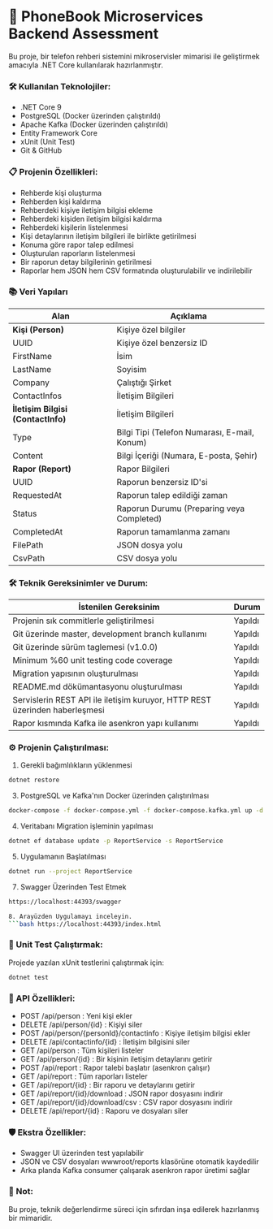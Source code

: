 ﻿# 📖 PhoneBook Microservices Backend Assessment

Bu proje, bir telefon rehberi sistemini mikroservisler mimarisi ile geliştirmek amacıyla .NET Core kullanılarak hazırlanmıştır.


### 🛠 Kullanılan Teknolojiler:

- .NET Core 9
- PostgreSQL (Docker üzerinden çalıştırıldı)
- Apache Kafka (Docker üzerinden çalıştırıldı)
- Entity Framework Core
- xUnit (Unit Test)
- Git & GitHub


### 📋 Projenin Özellikleri:

- Rehberde kişi oluşturma
- Rehberden kişi kaldırma
- Rehberdeki kişiye iletişim bilgisi ekleme
- Rehberdeki kişiden iletişim bilgisi kaldırma
- Rehberdeki kişilerin listelenmesi
- Kişi detaylarının iletişim bilgileri ile birlikte getirilmesi
- Konuma göre rapor talep edilmesi
- Oluşturulan raporların listelenmesi
- Bir raporun detay bilgilerinin getirilmesi
- Raporlar hem JSON hem CSV formatında oluşturulabilir ve indirilebilir


### 📚 Veri Yapıları

| Alan          | Açıklama                                    |
| ------------- | ------------------------------------------- |
| **Kişi (Person)**    | Kişiye özel bilgiler                        |
| UUID          | Kişiye özel benzersiz ID                    |
| FirstName     | İsim                                        |
| LastName      | Soyisim                                     |
| Company       | Çalıştığı Şirket                            |
| ContactInfos       | 	İletişim Bilgileri                            |
| **İletişim Bilgisi (ContactInfo)** | İletişim Bilgileri                        |
| Type          | Bilgi Tipi (Telefon Numarası, E-mail, Konum) |
| Content       | Bilgi İçeriği (Numara, E-posta, Şehir)       |
| **Rapor (Report)**    | Rapor Bilgileri                             |
| UUID          | Raporun benzersiz ID'si                     |
| RequestedAt   | Raporun talep edildiği zaman                |
| Status        | Raporun Durumu (Preparing veya Completed)   |
| CompletedAt   | Raporun tamamlanma zamanı                   |
| FilePath      | JSON dosya yolu                             |
| CsvPath       | CSV dosya yolu                              |



### 🛠 Teknik Gereksinimler ve Durum:

| İstenilen Gereksinim          | Durum                                    |
| ------------- | ------------------------------------------- |
|Projenin sık commitlerle geliştirilmesi |  Yapıldı
|Git üzerinde master, development branch kullanımı |  Yapıldı
|Git üzerinde sürüm taglemesi (v1.0.0) |  Yapıldı
|Minimum %60 unit testing code coverage |  Yapıldı
|Migration yapısının oluşturulması |  Yapıldı
|README.md dökümantasyonu oluşturulması |  Yapıldı
|Servislerin REST API ile iletişim kuruyor, HTTP REST üzerinden haberleşmesi |  Yapıldı
|Rapor kısmında Kafka ile asenkron yapı kullanımı |  Yapıldı


### ⚙️ Projenin Çalıştırılması:

1. Gerekli bağımlılıkların yüklenmesi
```bash
dotnet restore
```

3. PostgreSQL ve Kafka'nın Docker üzerinden çalıştırılması
```bash
docker-compose -f docker-compose.yml -f docker-compose.kafka.yml up -d
```

4. Veritabanı Migration işleminin yapılması
```bash
dotnet ef database update -p ReportService -s ReportService
```

5. Uygulamanın Başlatılması
```bash
dotnet run --project ReportService
```

7. Swagger Üzerinden Test Etmek
```bash
https://localhost:44393/swagger

8. Arayüzden Uygulamayı inceleyin.
```bash https://localhost:44393/index.html
```

### 🧪 Unit Test Çalıştırmak:

Projede yazılan xUnit testlerini çalıştırmak için:
```bash
dotnet test
```

### 🚀 API Özellikleri:

<ul>
<li>POST /api/person : Yeni kişi ekler</li>

<li>DELETE /api/person/{id} : Kişiyi siler</li>

<li>POST /api/person/{personId}/contactinfo : Kişiye iletişim bilgisi ekler</li>

<li>DELETE /api/contactinfo/{id} : İletişim bilgisini siler</li>

<li>GET /api/person : Tüm kişileri listeler</li>

<li>GET /api/person/{id} : Bir kişinin iletişim detaylarını getirir</li>

<li>POST /api/report : Rapor talebi başlatır (asenkron çalışır)</li>

<li>GET /api/report : Tüm raporları listeler</li>

<li>GET /api/report/{id} : Bir raporu ve detaylarını getirir</li>

<li>GET /api/report/{id}/download : JSON rapor dosyasını indirir</li>

<li>GET /api/report/{id}/download/csv : CSV rapor dosyasını indirir</li>

<li>DELETE /api/report/{id} : Raporu ve dosyaları siler</li>
</ul>

### 🛡️ Ekstra Özellikler:

- Swagger UI üzerinden test yapılabilir
- JSON ve CSV dosyaları wwwroot/reports klasörüne otomatik kaydedilir
- Arka planda Kafka consumer çalışarak asenkron rapor üretimi sağlar

### 📢 Not:

Bu proje, teknik değerlendirme süreci için sıfırdan inşa edilerek hazırlanmış bir mimaridir. 

